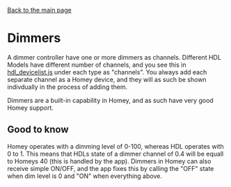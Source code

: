 [Back to the main page](index.md)

# Dimmers
A dimmer controller have one or more dimmers as channels. Different HDL Models have different number of channels, and you see this in [hdl_devicelist.js](https://github.com/alydersen/hdl-smartbus-homey/blob/v1.0.3/hdl/hdl_devicelist.js) under each type as "channels". You always add each separate channel as a Homey device, and they will as such be shown indivdually in the process of adding them.

Dimmers are a built-in capability in Homey, and as such have very good Homey support.

## Good to know
Homey operates with a dimming level of 0-100, whereas HDL operates with 0 to 1. This means that HDLs state of a dimmer channel of 0.4 will be equall to Homeys 40 (this is handled by the app). Dimmers in Homey can also receive simple ON/OFF, and the app fixes this by calling the "OFF" state when dim level is 0 and "ON" when everything above.